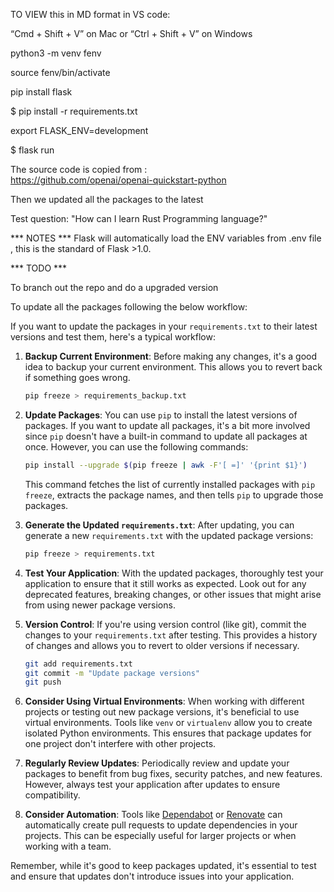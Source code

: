 TO VIEW this in MD format in VS code:

“Cmd + Shift + V” on Mac or “Ctrl + Shift + V” on Windows  

python3 -m venv fenv

source fenv/bin/activate

pip install flask

$ pip install -r requirements.txt

export FLASK_ENV=development

$ flask run

The source code is copied from :  
https://github.com/openai/openai-quickstart-python 

Then we updated all the packages to the latest

Test question:
"How can I learn Rust Programming language?"

*** NOTES ***
Flask will automatically load the ENV variables from .env file , this is the standard of Flask >1.0.

*** TODO ***

To branch out the repo and do a upgraded version

To update all the packages following the below workflow:

If you want to update the packages in your `requirements.txt` to their latest versions and test them, here's a typical workflow:

1. **Backup Current Environment**:
   Before making any changes, it's a good idea to backup your current environment. This allows you to revert back if something goes wrong.

   ```bash
   pip freeze > requirements_backup.txt
   ```

2. **Update Packages**:
   You can use `pip` to install the latest versions of packages. If you want to update all packages, it's a bit more involved since `pip` doesn't have a built-in command to update all packages at once. However, you can use the following commands:

   ```bash
   pip install --upgrade $(pip freeze | awk -F'[ =]' '{print $1}')
   ```

   This command fetches the list of currently installed packages with `pip freeze`, extracts the package names, and then tells `pip` to upgrade those packages.

3. **Generate the Updated `requirements.txt`**:
   After updating, you can generate a new `requirements.txt` with the updated package versions:

   ```bash
   pip freeze > requirements.txt
   ```

4. **Test Your Application**:
   With the updated packages, thoroughly test your application to ensure that it still works as expected. Look out for any deprecated features, breaking changes, or other issues that might arise from using newer package versions.

5. **Version Control**:
   If you're using version control (like git), commit the changes to your `requirements.txt` after testing. This provides a history of changes and allows you to revert to older versions if necessary.

   ```bash
   git add requirements.txt
   git commit -m "Update package versions"
   git push
   ```

6. **Consider Using Virtual Environments**:
   When working with different projects or testing out new package versions, it's beneficial to use virtual environments. Tools like `venv` or `virtualenv` allow you to create isolated Python environments. This ensures that package updates for one project don't interfere with other projects.

7. **Regularly Review Updates**:
   Periodically review and update your packages to benefit from bug fixes, security patches, and new features. However, always test your application after updates to ensure compatibility.

8. **Consider Automation**:
   Tools like [Dependabot](https://dependabot.com/) or [Renovate](https://www.whitesourcesoftware.com/free-developer-tools/renovate) can automatically create pull requests to update dependencies in your projects. This can be especially useful for larger projects or when working with a team.

Remember, while it's good to keep packages updated, it's essential to test and ensure that updates don't introduce issues into your application.